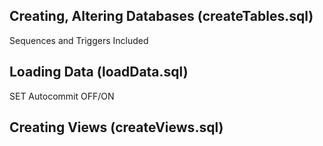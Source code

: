 ## Creating, Altering Databases (createTables.sql) 

Sequences and Triggers Included


## Loading Data (loadData.sql)

SET Autocommit OFF/ON 

## Creating Views (createViews.sql)
